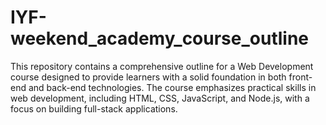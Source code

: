 # IYF-weekend_academy_course_outline
This repository contains a comprehensive outline for a Web Development course designed to provide learners with a solid foundation in both front-end and back-end technologies. The course emphasizes practical skills in web development, including HTML, CSS, JavaScript, and Node.js, with a focus on building full-stack applications.
